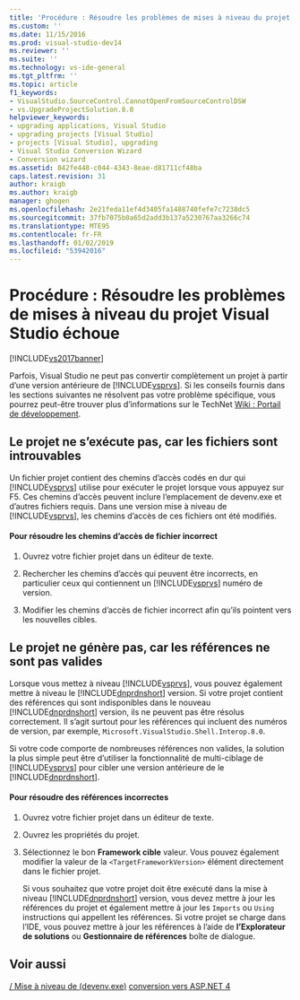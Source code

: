 ```yaml
---
title: 'Procédure : Résoudre les problèmes de mises à niveau du projet échoue | Microsoft Docs'
ms.custom: ''
ms.date: 11/15/2016
ms.prod: visual-studio-dev14
ms.reviewer: ''
ms.suite: ''
ms.technology: vs-ide-general
ms.tgt_pltfrm: ''
ms.topic: article
f1_keywords:
- VisualStudio.SourceControl.CannotOpenFromSourceControlDSW
- vs.UpgradeProjectSolution.8.0
helpviewer_keywords:
- upgrading applications, Visual Studio
- upgrading projects [Visual Studio]
- projects [Visual Studio], upgrading
- Visual Studio Conversion Wizard
- Conversion wizard
ms.assetid: 842fe448-c044-4343-8eae-d81711cf48ba
caps.latest.revision: 31
author: kraigb
ms.author: kraigb
manager: ghogen
ms.openlocfilehash: 2e21feda11ef4d3405fa1488740fefe7c7238dc5
ms.sourcegitcommit: 37fb7075b0a65d2add3b137a5230767aa3266c74
ms.translationtype: MTE95
ms.contentlocale: fr-FR
ms.lasthandoff: 01/02/2019
ms.locfileid: "53942016"
---
```

# <a name="how-to-troubleshoot-unsuccessful-visual-studio-project-upgrades"></a>Procédure : Résoudre les problèmes de mises à niveau du projet Visual Studio échoue
[!INCLUDE[vs2017banner](../includes/vs2017banner.md)]

Parfois, Visual Studio ne peut pas convertir complètement un projet à partir d’une version antérieure de [!INCLUDE[vsprvs](../includes/vsprvs-md.md)]. Si les conseils fournis dans les sections suivantes ne résolvent pas votre problème spécifique, vous pourrez peut-être trouver plus d’informations sur le TechNet [Wiki : Portail de développement](http://go.microsoft.com/fwlink/?LinkId=254808).

## <a name="the-project-does-not-run-because-files-are-not-found"></a>Le projet ne s’exécute pas, car les fichiers sont introuvables
 Un fichier projet contient des chemins d’accès codés en dur qui [!INCLUDE[vsprvs](../includes/vsprvs-md.md)] utilise pour exécuter le projet lorsque vous appuyez sur F5. Ces chemins d’accès peuvent inclure l’emplacement de devenv.exe et d’autres fichiers requis. Dans une version mise à niveau de [!INCLUDE[vsprvs](../includes/vsprvs-md.md)], les chemins d’accès de ces fichiers ont été modifiés.

#### <a name="to-resolve-incorrect-file-paths"></a>Pour résoudre les chemins d’accès de fichier incorrect

1.  Ouvrez votre fichier projet dans un éditeur de texte.

2.  Rechercher les chemins d’accès qui peuvent être incorrects, en particulier ceux qui contiennent un [!INCLUDE[vsprvs](../includes/vsprvs-md.md)] numéro de version.

3.  Modifier les chemins d’accès de fichier incorrect afin qu’ils pointent vers les nouvelles cibles.

## <a name="the-project-does-not-build-because-references-are-not-valid"></a>Le projet ne génère pas, car les références ne sont pas valides
 Lorsque vous mettez à niveau [!INCLUDE[vsprvs](../includes/vsprvs-md.md)], vous pouvez également mettre à niveau le [!INCLUDE[dnprdnshort](../includes/dnprdnshort-md.md)] version. Si votre projet contient des références qui sont indisponibles dans le nouveau [!INCLUDE[dnprdnshort](../includes/dnprdnshort-md.md)] version, ils ne peuvent pas être résolus correctement. Il s’agit surtout pour les références qui incluent des numéros de version, par exemple, `Microsoft.VisualStudio.Shell.Interop.8.0`.

 Si votre code comporte de nombreuses références non valides, la solution la plus simple peut être d’utiliser la fonctionnalité de multi-ciblage de [!INCLUDE[vsprvs](../includes/vsprvs-md.md)] pour cibler une version antérieure de le [!INCLUDE[dnprdnshort](../includes/dnprdnshort-md.md)].

#### <a name="to-resolve-incorrect-references"></a>Pour résoudre des références incorrectes

1. Ouvrez votre fichier projet dans un éditeur de texte.

2. Ouvrez les propriétés du projet.

3. Sélectionnez le bon **Framework cible** valeur. Vous pouvez également modifier la valeur de la `<TargetFrameworkVersion>` élément directement dans le fichier projet.

   Si vous souhaitez que votre projet doit être exécuté dans la mise à niveau [!INCLUDE[dnprdnshort](../includes/dnprdnshort-md.md)] version, vous devez mettre à jour les références du projet et également mettre à jour les `Imports` ou `Using` instructions qui appellent les références. Si votre projet se charge dans l’IDE, vous pouvez mettre à jour les références à l’aide de **l’Explorateur de solutions** ou **Gestionnaire de références** boîte de dialogue.

## <a name="see-also"></a>Voir aussi
 [/ Mise à niveau de (devenv.exe)](../ide/reference/upgrade-devenv-exe.md) [conversion vers ASP.NET 4](http://msdn.microsoft.com/library/790147c6-36c1-41b5-a52d-30b9ccd2bd10)

